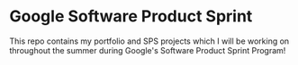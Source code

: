 # Google Software Product Sprint

This repo contains my portfolio and SPS projects which I will be working on throughout the summer during Google's Software Product Sprint Program!
